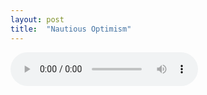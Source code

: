 ```yaml
---
layout: post
title:  "Nautious Optimism"
---
```


<audio controls="controls" autoplay>
    <source src="{{ "/assets/nautious-optimism.mp3" | absolute_path}}" type="audio/mp3" >
</audio>
